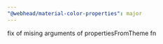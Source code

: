 ```yaml
---
"@webhead/material-color-properties": major
---
```


fix of mising arguments of propertiesFromTheme fn

